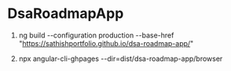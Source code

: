 # DsaRoadmapApp

1. ng build --configuration production --base-href "https://sathishportfolio.github.io/dsa-roadmap-app/"

2. npx angular-cli-ghpages --dir=dist/dsa-roadmap-app/browser

